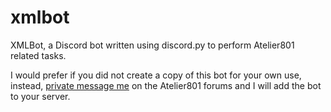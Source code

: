 # xmlbot
XMLBot, a Discord bot written using discord.py to perform Atelier801 related tasks.

I would prefer if you did not create a copy of this bot for your own use, instead, [private message me](https://atelier801.com/new-dialog?ad=Drescen&subject=XMLBot%20-%20Server%20add%20request) on the Atelier801 forums and I will add the bot to your server.

